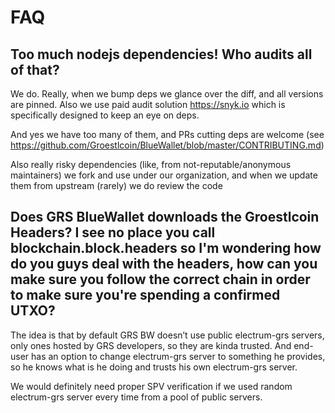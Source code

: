 # FAQ

## Too much nodejs dependencies! Who audits all of that?

We do. Really, when we bump deps we glance over the diff, and all versions are
pinned. Also we use paid audit solution https://snyk.io which is specifically
designed to keep an eye on deps.

And yes we have too many of them, and PRs cutting deps are welcome
(see https://github.com/Groestlcoin/BlueWallet/blob/master/CONTRIBUTING.md)

Also really risky dependencies (like, from not-reputable/anonymous maintainers)
we fork and use under our organization, and when we update them from upstream (rarely)
we do review the code

## Does GRS BlueWallet downloads the Groestlcoin Headers? I see no place you call blockchain.block.headers so I'm wondering how do you guys deal with the headers, how can you make sure you follow the correct chain in order to make sure you're spending a confirmed UTXO?

The idea is that by default GRS BW doesn’t use public electrum-grs servers, only
ones hosted by GRS developers, so they are kinda trusted. And end-user has an
option to change electrum-grs server to something he provides, so he knows what
is he doing and trusts his own electrum-grs server.

We would definitely need proper SPV verification if we used random
electrum-grs server every time from a pool of public servers.
